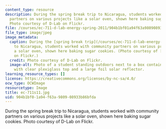 ```yaml
---
content_type: resource
description: During the spring break trip to Nicaragua, students worked with community
  partners on various projects like a solar oven, shown here baking sugar cookies.
  Photo courtesy of D-Lab on Flickr.
file: /courses/ec-711-d-lab-energy-spring-2011/904b1bf01a94f63a980908933b86bfda_ec-711s11.jpg
file_type: image/jpeg
image_metadata:
  caption: During the [spring break trip](/courses/ec-711-d-lab-energy-spring-2011/video_galleries/week-8-nicaragua-trip)
    to Nicaragua, students worked with community partners on various projects like
    a solar oven, shown here baking sugar cookies. (Photo courtesy of [D-Lab](http://www.flickr.com/photos/d-lab/5576006598)
    on Flickr.)
  credit: Photo courtesy of D-Lab on Flickr.
  image-alt: Photo of a student standing outdoors next to a box containing cookies,
    with clear plexiglass top and a large foil solar reflector.
learning_resource_types: []
license: https://creativecommons.org/licenses/by-nc-sa/4.0/
ocw_type: OCWImage
resourcetype: Image
title: ec-711s11.jpg
uid: 904b1bf0-1a94-f63a-9809-08933b86bfda
---
```

During the spring break trip to Nicaragua, students worked with community partners on various projects like a solar oven, shown here baking sugar cookies. Photo courtesy of D-Lab on Flickr.